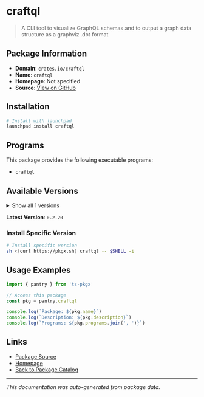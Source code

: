 # craftql

> A CLI tool to visualize GraphQL schemas and to output a graph data structure as a graphviz .dot format

## Package Information

- **Domain**: `crates.io/craftql`
- **Name**: `craftql`
- **Homepage**: Not specified
- **Source**: [View on GitHub](https://github.com/pkgxdev/pantry/tree/main/projects/crates.io/craftql/package.yml)

## Installation

```bash
# Install with launchpad
launchpad install craftql
```

## Programs

This package provides the following executable programs:

- `craftql`

## Available Versions

<details>
<summary>Show all 1 versions</summary>

- `0.2.20`

</details>

**Latest Version**: `0.2.20`

### Install Specific Version

```bash
# Install specific version
sh <(curl https://pkgx.sh) craftql -- $SHELL -i
```

## Usage Examples

```typescript
import { pantry } from 'ts-pkgx'

// Access this package
const pkg = pantry.craftql

console.log(`Package: ${pkg.name}`)
console.log(`Description: ${pkg.description}`)
console.log(`Programs: ${pkg.programs.join(', ')}`)
```

## Links

- [Package Source](https://github.com/pkgxdev/pantry/tree/main/projects/crates.io/craftql/package.yml)
- [Homepage](#)
- [Back to Package Catalog](../../../package-catalog.md)

---

*This documentation was auto-generated from package data.*
